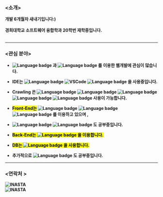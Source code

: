 ### <b>&lt;소개&gt;<b> 
<b>개발 6개월차 새내기입니다<b>:) <br>  
경희대학교 소프트웨어 융합학과 20학번 재학중입니다.</b> <br>
<br>
* * * 
### <b>&lt;관심 분야&gt;<b>
  * ![Language badge](https://img.shields.io/badge/-WebCrawling-black?style=for-the-badge) <b>과<b> ![Language badge](https://img.shields.io/badge/-Flask-black?style=for-the-badge&logo=Flask) <b>를 이용한 웹개발에 관심이 많습니다. 
  * <b>IDE는</b> ![Language badge](https://img.shields.io/badge/-Jupyter-gray?style=for-the-badge&logo=jupyter) ![VSCode](https://img.shields.io/badge/Visual_Studio_Code-007acc?style=for-the-badge&logo=visual%20studio%20code&logoColor=fff&link=https://code.visualstudio.com/) ![Language badge](https://img.shields.io/badge/-pycharm-black?style=for-the-badge&logo=pycharm) 을 사용중입니다. 
  
  * Crawling 은 ![Language badge](https://img.shields.io/badge/-Scrapy-8E1C04) ![Language badge](https://img.shields.io/badge/-Bs4-white) ![Language badge](https://img.shields.io/badge/-Selenium-00C300) ![Language badge](https://img.shields.io/badge/-HeadlessChrome-f60d1a) ![Language badge](https://img.shields.io/badge/-PhantomJs-00ADD8) 사용이 가능합니다.
  * <mark><b>Front-End는</b></mark> ![Language badge](https://img.shields.io/badge/-HTML5-black?style=for-the-badge&logo=HTML5) ![Language badge](https://img.shields.io/badge/-CSS3-black?style=for-the-badge&logo=css3) ![Language badge](https://img.shields.io/badge/-JavaScript-black?style=for-the-badge&logo=javascript) 를 이용하고 있으며 ,  
  * ![Language badge](https://img.shields.io/badge/-vue.js-black?style=for-the-badge&logo=vue.js) ![Language badge](https://img.shields.io/badge/-jQuery-black?style=for-the-badge&logo=jQuery) 도 공부중입니다. 
  * <mark><b>Back-End는</b><mark> ![Language badge](https://img.shields.io/badge/-Python-black?style=for-the-badge&logo=python) 을 이용합니다. 
  * <mark><b>DB는</b><mark> ![Language badge](https://img.shields.io/badge/-MySQL-black?style=for-the-badge&logo=MySQL) 을 사용합니다.
  * 추가적으로 ![Language badge](https://img.shields.io/badge/-MongoDB-black?style=for-the-badge&logo=MongoDB) 도 공부중입니다. 

* * * 
 ### <b>&lt;연락처 &gt;<b> 
  ![INASTA](https://img.shields.io/badge/Instagram-ydwsang-beige?style=for-the-badge&logo=instagram&link=https://www.instagram.com/yd_w_sang/)   
  ![INASTA](https://img.shields.io/badge/Kakaotalk-hi1317-FFF000?style=for-the-badge&logo=kakao&link=https://www.instagram.com/yd_w_sang/)
